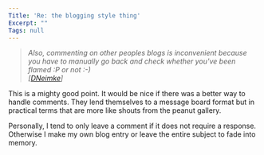```yaml
---
Title: 'Re: the blogging style thing'
Excerpt: ""
Tags: null
---
```

<blockquote dir=ltr style="MARGIN-RIGHT: 0px">
<p><em>Also, commenting on other peoples blogs is inconvenient because you have to manually go back and check whether you've been flamed :P or not :-) <br />[</em><a href="http://dotnetweblogs.com/DNeimke/posts/4910.aspx"><em>DNeimke</em></a><em>]</em></p></blockquote>
<p>This is a mighty good point. It would be nice if there was a better way to handle comments. They lend themselves to a message board format but in practical terms that are more like shouts from the peanut gallery.</p>
<p>Personally, I tend to only leave a comment if it does not require a response. Otherwise I make my own blog entry or leave the entire subject to fade into memory. <br /></p>